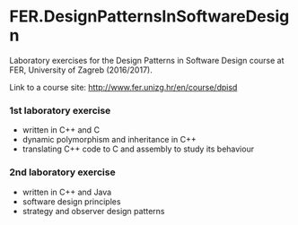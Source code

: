 # FER.DesignPatternsInSoftwareDesign
Laboratory exercises for the Design Patterns in Software Design course at FER, University of Zagreb (2016/2017).

Link to a course site: http://www.fer.unizg.hr/en/course/dpisd

### 1st laboratory exercise
* written in C++ and C
* dynamic polymorphism and inheritance in C++
* translating C++ code to C and assembly to study its behaviour

### 2nd laboratory exercise
* written in C++ and Java
* software design principles
* strategy and observer design patterns
